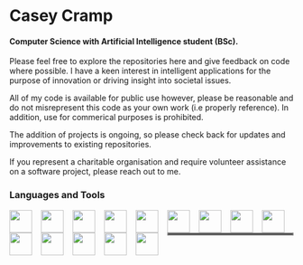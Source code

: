 <HEAD>
    <link rel="stylesheet" href="https://cdn.jsdelivr.net/gh/devicons/devicon@v2.15.1/devicon.min.css">
</HEAD>

<h1>Casey Cramp</h1><h4>Computer Science with Artificial Intelligence student (BSc).<br></h4>  

Please feel free to explore the repositories here and give feedback on code where possible.
I have a keen interest in intelligent applications for the purpose of innovation or driving insight into societal issues.

All of my code is available for public use however, please be reasonable and do not misrepresent this code as your own work (i.e properly reference). In addition, use for commerical purposes is prohibited.


The addition of projects is ongoing, so please check back for updates and improvements to existing repositories.

If you represent a charitable organisation and require volunteer assistance on a software project, please reach out to me. 

<h3> Languages and Tools </h3>

<img align="left" width=40px style="padding-right:13px;" src="https://cdn.jsdelivr.net/gh/devicons/devicon/icons/python/python-plain.svg" />
<img align="left" width=40px style="padding-right:13px;" src="https://cdn.jsdelivr.net/gh/devicons/devicon/icons/c/c-line.svg" />
<img align="left" width=40px style="padding-right:13px;" src="https://cdn.jsdelivr.net/gh/devicons/devicon/icons/haskell/haskell-original.svg" />
<img align="left" width=40px style="padding-right:13px;" src=which"https://cdn.jsdelivr.net/gh/devicons/devicon/icons/java/java-original.svg" />
<img align="left" width=40px style="padding-right:13px;" src="https://cdn.jsdelivr.net/gh/devicons/devicon/icons/php/php-plain.svg" />
<img align="left" width=40px style="padding-right:13px;" src="https://cdn.jsdelivr.net/gh/devicons/devicon/icons/javascript/javascript-plain.svg" />
<img align="left" width=40px style="padding-right:13px;" src="https://cdn.jsdelivr.net/gh/devicons/devicon/icons/gitlab/gitlab-original-wordmark.svg" />
<img align="left" width=40px style="padding-right:13px;" src="https://cdn.jsdelivr.net/gh/devicons/devicon/icons/matlab/matlab-original.svg" />
<img align="left" width=40px style="padding-right:13px;" src="https://cdn.jsdelivr.net/gh/devicons/devicon/icons/bash/bash-original.svg" />
<img align="left" width=40px style="padding-right:13px;" src="https://cdn.jsdelivr.net/gh/devicons/devicon/icons/github/github-original.svg" />
<img align="left" width=40px style="padding-right:13px;" src="https://cdn.jsdelivr.net/gh/devicons/devicon/icons/mysql/mysql-plain-wordmark.svg" />
<img align="left" width=40px style="padding-right:13px;" src="https://cdn.jsdelivr.net/gh/devicons/devicon/icons/css3/css3-original.svg" />
<img align="left" width=40px style="padding-right:13px;" src="https://cdn.jsdelivr.net/gh/devicons/devicon/icons/apache/apache-plain-wordmark.svg" />
<img align="left" width=40px style="padding-right:13px;" src="https://cdn.jsdelivr.net/gh/devicons/devicon/icons/vim/vim-original.svg" />
<br>
<hr style="border:2px solid grey">
